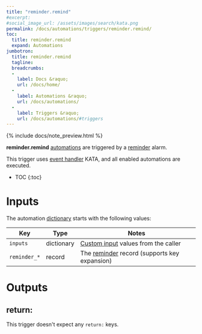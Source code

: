 ```yaml
---
title: "reminder.remind"
#excerpt: 
#social_image_url: /assets/images/search/kata.png
permalink: /docs/automations/triggers/reminder.remind/
toc:
  title: reminder.remind
  expand: Automations
jumbotron:
  title: reminder.remind
  tagline: 
  breadcrumbs:
  -
    label: Docs &raquo;
    url: /docs/home/
  -
    label: Automations &raquo;
    url: /docs/automations/
  -
    label: Triggers &raquo;
    url: /docs/automations/#triggers
---
```


{% include docs/note_preview.html %}

**reminder.remind** [automations](/docs/automations/) are triggered by a [reminder](/docs/reminders/) alarm.

This trigger uses [event handler](/docs/automations/#event-handlers) KATA, and all enabled automations are executed.

* TOC
{:toc}

# Inputs

The automation [dictionary](/docs/automations/#dictionaries) starts with the following values:

| Key | Type | Notes
|-|-|-
| `inputs` | dictionary | [Custom input](/docs/automations/#inputs) values from the caller
| `reminder_*` | record | The [reminder](/docs/records/types/reminder/) record (supports key expansion)

# Outputs

## return:

This trigger doesn't expect any `return:` keys.